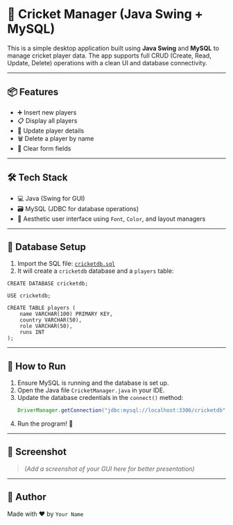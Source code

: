 
# 🏏 Cricket Manager (Java Swing + MySQL)

This is a simple desktop application built using **Java Swing** and **MySQL** to manage cricket player data. The app supports full CRUD (Create, Read, Update, Delete) operations with a clean UI and database connectivity.

---

## 📦 Features

- ➕ Insert new players
- 📋 Display all players
- 🔁 Update player details
- 🗑️ Delete a player by name
- 🧼 Clear form fields

---

## 🛠️ Tech Stack

- 💻 Java (Swing for GUI)
- 🗃️ MySQL (JDBC for database operations)
- 🎨 Aesthetic user interface using `Font`, `Color`, and layout managers

---

## 🧾 Database Setup

1. Import the SQL file: [`cricketdb.sql`](./cricketdb.sql)
2. It will create a `cricketdb` database and a `players` table:

```
CREATE DATABASE cricketdb;

USE cricketdb;

CREATE TABLE players (
    name VARCHAR(100) PRIMARY KEY,
    country VARCHAR(50),
    role VARCHAR(50),
    runs INT
);
```

---

## 🚀 How to Run

1. Ensure MySQL is running and the database is set up.
2. Open the Java file `CricketManager.java` in your IDE.
3. Update the database credentials in the `connect()` method:
   ```java
   DriverManager.getConnection("jdbc:mysql://localhost:3306/cricketdb", "root", "your_password");
   ```
4. Run the program! 🎉

---

## 📸 Screenshot

> *(Add a screenshot of your GUI here for better presentation)*

---

## 🙌 Author

Made with ❤️ by `Your Name`

